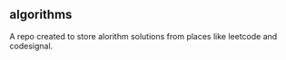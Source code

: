 ## algorithms

A repo created to store alorithm solutions from places like leetcode and codesignal.
